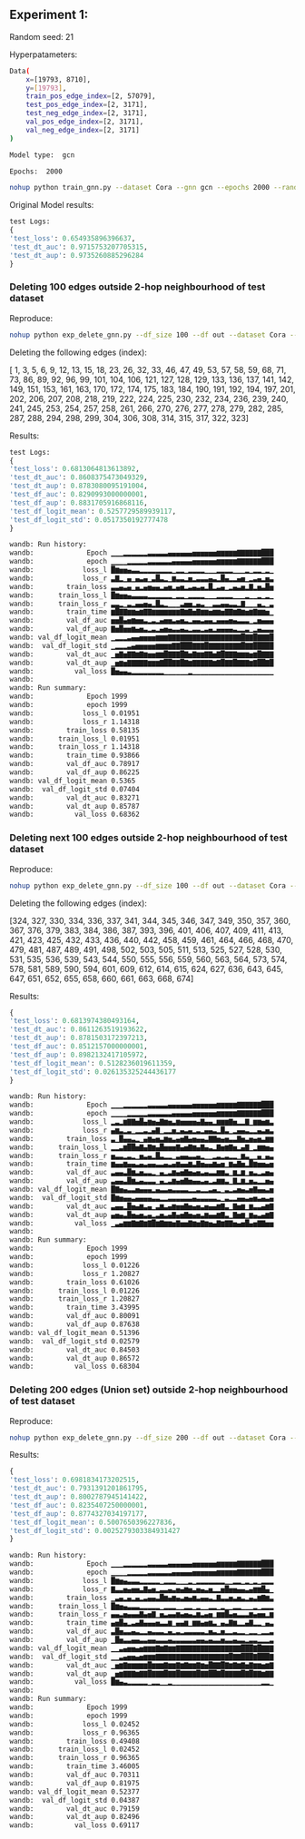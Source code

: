 ## Experiment 1:

Random seed: 21

Hyperpatameters:

```bash
Data(
    x=[19793, 8710],
    y=[19793],
    train_pos_edge_index=[2, 57079],
    test_pos_edge_index=[2, 3171],
    test_neg_edge_index=[2, 3171],
    val_pos_edge_index=[2, 3171],
    val_neg_edge_index=[2, 3171]
)

Model type:  gcn

Epochs:  2000
```

```bash
nohup python train_gnn.py --dataset Cora --gnn gcn --epochs 2000 --random_seed 21 > gcn_original_Cora_21.txt &
```

Original Model results:

```python
test Logs:
{
'test_loss': 0.654935896396637,
'test_dt_auc': 0.9715753207705315,
'test_dt_aup': 0.9735260885296284
}
```

### Deleting 100 edges outside 2-hop neighbourhood of test dataset

Reproduce:

```bash
nohup python exp_delete_gnn.py --df_size 100 --df out --dataset Cora --gnn gcn --unlearning_model gnndelete --epochs 2000 --random_seed 21 > gcn_gnndelete_out_0_100_Cora_21.txt &
```

Deleting the following edges (index):

[ 1, 3, 5, 6, 9, 12, 13, 15, 18, 23, 26, 32, 33, 46,
47, 49, 53, 57, 58, 59, 68, 71, 73, 86, 89, 92, 96, 99,
101, 104, 106, 121, 127, 128, 129, 133, 136, 137, 141, 142, 149, 151,
153, 161, 163, 170, 172, 174, 175, 183, 184, 190, 191, 192, 194, 197,
201, 202, 206, 207, 208, 218, 219, 222, 224, 225, 230, 232, 234, 236,
239, 240, 241, 245, 253, 254, 257, 258, 261, 266, 270, 276, 277, 278,
279, 282, 285, 287, 288, 294, 298, 299, 304, 306, 308, 314, 315, 317,
322, 323]

Results:

```python
test Logs:
{
'test_loss': 0.6813064813613892,
'test_dt_auc': 0.8608375473049329,
'test_dt_aup': 0.8783080095191004,
'test_df_auc': 0.8290993000000001,
'test_df_aup': 0.8831705916868116,
'test_df_logit_mean': 0.5257729589939117,
'test_df_logit_std': 0.0517350192777478
}
```

```bash
wandb: Run history:
wandb:             Epoch ▁▁▁▂▂▂▂▂▂▃▃▃▃▃▄▄▄▄▄▄▅▅▅▅▅▅▆▆▆▆▆▇▇▇▇▇▇███
wandb:             epoch ▁▁▁▁▂▂▂▂▂▃▃▃▃▃▃▄▄▄▄▄▅▅▅▅▅▅▆▆▆▆▆▇▇▇▇▇▇███
wandb:            loss_l █▆▅▅▄▃▃▂▂▂▂▂▂▂▂▁▂▂▁▂▂▂▂▁▁▁▂▂▂▂▁▁▁▂▁▂▂▁▂▁
wandb:            loss_r ▃▇▂▁▄▁▄▃▄▁▃█▃▂▁▆▃▃▂▅▂▃▃▃▄▃▂█▄▂▂▄▅▁▂▃▄▂▅▃
wandb:        train_loss ▃▃▄▃▄▁▄▂▄▅▄▄▂▄▅▂▄▅▂▃▄▃▄▂█▂▃▄▁▂▄▃▅▂▇▂▅▃█▅
wandb:      train_loss_l █▆▅▅▄▃▃▃▃▂▂▂▂▂▂▁▂▂▁▂▂▂▂▁▁▁▂▂▂▂▁▁▁▂▁▁▂▁▂▁
wandb:      train_loss_r ▃▃▂▁▃▂▄▄▅▄▂█▃▂▁▁▁▃▅▅▂▄▃▁▁▃▃▄▄▃▃▂▇▁▁▁▄▂▁▃
wandb:        train_time ▆█▇▇▆▆▅▆▇▇▆▆▆▆▆▆▆▇▆▇▅▇▆▆▅▆▆▅▇▇▆▇▆▅▆▇▆▆▅▁
wandb:        val_df_auc ▅▅█▄▅▆▅▅▃▂▃▂▄▅▅▃▄▅▃▂▄▄▃▄▄▂▄▄▄▅▄▃▃▃▁▂▅▄▄▄
wandb:        val_df_aup ▇▅█▅▅▆▄▅▃▂▃▂▄▅▄▃▃▄▃▂▃▃▂▃▄▂▄▄▄▄▃▂▂▃▁▂▄▃▃▃
wandb: val_df_logit_mean ▁▂▂▂▃▄▄▅▅▅▅▆▆▆▇▇▇▇▇▇▇▇▇▇▇▇▇▇▇▇▇▇█▇▇█▇▇▇█
wandb:  val_df_logit_std ▁▂▂▂▃▄▅▅▅▅▅▆▆▆▆▇▇███▇▇▇█▇▇▇▇▇▇▇▇█▇▇█████
wandb:        val_dt_auc ▁▅▇▅▇▇▆▇▆▅▅▆▆█▇▇▇█▇▅▇▆▆▇▇▅▇█▇▇▇▆▆▆▅▆█▇▇▇
wandb:        val_dt_aup ▁▅▆▅▇▇▇▇▇▆▆▆▇██▇▇█▇▆▇▇▇▇▇▆▇█▇▇█▇▇▇▆▇██▇█
wandb:          val_loss █▅▄▄▃▂▂▂▂▂▂▂▂▁▁▁▁▁▁▂▁▁▁▁▁▁▁▁▁▁▁▁▁▁▁▁▁▁▁▁
wandb:
wandb: Run summary:
wandb:             Epoch 1999
wandb:             epoch 1999
wandb:            loss_l 0.01951
wandb:            loss_r 1.14318
wandb:        train_loss 0.58135
wandb:      train_loss_l 0.01951
wandb:      train_loss_r 1.14318
wandb:        train_time 0.93866
wandb:        val_df_auc 0.78917
wandb:        val_df_aup 0.86225
wandb: val_df_logit_mean 0.5365
wandb:  val_df_logit_std 0.07404
wandb:        val_dt_auc 0.83271
wandb:        val_dt_aup 0.85787
wandb:          val_loss 0.68362
```

### Deleting next 100 edges outside 2-hop neighbourhood of test dataset

Reproduce:

```bash
nohup python exp_delete_gnn.py --df_size 100 --df out --dataset Cora --gnn gcn --unlearning_model gnndelete --seqlearn True --epochs 2000 --random_seed 21 > gcn_gnndelete_out_100_200_Cora_21.txt &
```

Deleting the following edges (index):

[324, 327, 330, 334, 336, 337, 341, 344, 345, 346, 347, 349, 350, 357,
360, 367, 376, 379, 383, 384, 386, 387, 393, 396, 401, 406, 407, 409,
411, 413, 421, 423, 425, 432, 433, 436, 440, 442, 458, 459, 461, 464,
466, 468, 470, 479, 481, 487, 489, 491, 498, 502, 503, 505, 511, 513,
525, 527, 528, 530, 531, 535, 536, 539, 543, 544, 550, 555, 556, 559,
560, 563, 564, 573, 574, 578, 581, 589, 590, 594, 601, 609, 612, 614,
615, 624, 627, 636, 643, 645, 647, 651, 652, 655, 658, 660, 661, 663,
668, 674]

Results:

```python
{
'test_loss': 0.6813974380493164,
'test_dt_auc': 0.8611263519193622,
'test_dt_aup': 0.8781503172397213,
'test_df_auc': 0.8512157000000001,
'test_df_aup': 0.8982132417105972,
'test_df_logit_mean': 0.5128236019611359,
'test_df_logit_std': 0.026135325244436177
}
```

```bash
wandb: Run history:
wandb:             Epoch ▁▁▁▂▂▂▂▂▂▃▃▃▃▃▄▄▄▄▄▄▅▅▅▅▅▅▆▆▆▆▆▇▇▇▇▇▇███
wandb:             epoch ▁▁▁▁▂▂▂▂▂▃▃▃▃▃▃▄▄▄▄▄▅▅▅▅▅▅▆▆▆▆▆▇▇▇▇▇▇███
wandb:            loss_l ▂▃▂▆▇▇▅█▄▆▅▄▇▆▅▃▆▅▅▅▅▄▇▄▄▂▆▆▆▇▅▂▂▇▁▆▆▅▆▃
wandb:            loss_r ▄▆▃▂▃▁▂▂▃▂▄▇▁▂▂▅▂▄▃▄▂▃▂▄▄▃▂█▃▁▂▄▄▃▂▂▄▃▅▃
wandb:        train_loss ▃▁█▄▄▃▂▁▄▆▄▅▃▆▅▃▄▅▇▄▅▄▄▃▇▇▅▄▅▃▃▇▅▃▅▄▅▃▆▆
wandb:      train_loss_l ▂▂▃▆██▅▇▄▇▆▄█▅▅▅▇▄▅▇▆▄▇▄▃▂▇▅▆▇▅▂▄▇▁▂▆▆▅▄
wandb:      train_loss_r ▅▃▃▂▃▂▁▅▃▄▂█▃▂▂▁▃▄▄▃▃▄▂▁▁▂▃▂▃▂▂▁▆▃▁▁▄▁▄▃
wandb:        train_time ▆▄▄▆▄▄▃▄▃▄▄▃▃▄▃▄▆▄▄▆▃▇▅▄▄▆▄▅▁▆▄▇▅▂█▆▅▅▄▅
wandb:        val_df_auc ▃▄▄▃█▆▃▅▃▃▂▁▄▂▃▆▄▅▇▅▄▅▃▄▃▃▆▆▃▁▆▂▆▁▅▃▂▃▅▄
wandb:        val_df_aup ▃▄▄▃█▆▃▄▃▃▃▁▄▂▃▆▄▅▇▅▄▄▃▄▂▃▆▆▃▁▇▂▆▂▅▃▂▂▅▄
wandb: val_df_logit_mean █▇▅▄▃▃▅▄▄▄▂▄▃▃▄▃▃▃▃▂▂▃▂▂▃▄▂▁▃▂▃▅▄▃▅▇▄▄▃▅
wandb:  val_df_logit_std █▆▅▄▄▃▄▄▄▄▃▃▂▂▃▃▃▃▃▃▄▃▃▃▃▃▂▁▃▂▂▄▄▃▄▅▃▄▃▄
wandb:        val_dt_auc ▃▄▄▂█▅▄▆▃▄▁▃▆▃▄▆▅▅▇▅▄▅▃▅▄▄▆▇▃▁▇▅▆▁▆▃▃▄▆▇
wandb:        val_dt_aup ▄▅▄▃█▅▄▅▃▄▂▃▅▃▄▇▄▅▇▅▄▅▃▆▄▄▆▇▃▁▇▅▆▁▆▄▃▄▆▇
wandb:          val_loss ▁▃▄▆▆▇▆▇▆▇█▆▇▆▆▅▇▅▅▇▆▅▇▆▅▄▇▆▇▇▅▄▅█▄▅▇▇▅▅
wandb:
wandb: Run summary:
wandb:             Epoch 1999
wandb:             epoch 1999
wandb:            loss_l 0.01226
wandb:            loss_r 1.20827
wandb:        train_loss 0.61026
wandb:      train_loss_l 0.01226
wandb:      train_loss_r 1.20827
wandb:        train_time 3.43995
wandb:        val_df_auc 0.80091
wandb:        val_df_aup 0.87638
wandb: val_df_logit_mean 0.51396
wandb:  val_df_logit_std 0.02579
wandb:        val_dt_auc 0.84503
wandb:        val_dt_aup 0.86572
wandb:          val_loss 0.68304
```

### Deleting 200 edges (Union set) outside 2-hop neighbourhood of test dataset

Reproduce:

```bash
nohup python exp_delete_gnn.py --df_size 200 --df out --dataset Cora --gnn gcn --unlearning_model gnndelete --epochs 2000 --random_seed 21 > gcn_gnndelete_out_union200_Cora_21.txt &
```

Results:

```python
{
'test_loss': 0.6981834173202515,
'test_dt_auc': 0.7931391201861795,
'test_dt_aup': 0.8002787945141422,
'test_df_auc': 0.8235407250000001,
'test_df_aup': 0.8774327034197177,
'test_df_logit_mean': 0.5007650396227836,
'test_df_logit_std': 0.0025279303384931427
}
```

```bash
wandb: Run history:
wandb:             Epoch ▁▁▁▂▂▂▂▂▂▃▃▃▃▃▄▄▄▄▄▄▅▅▅▅▅▅▆▆▆▆▆▇▇▇▇▇▇███
wandb:             epoch ▁▁▁▁▂▂▂▂▂▃▃▃▃▃▃▄▄▄▄▄▅▅▅▅▅▅▆▆▆▆▆▇▇▇▇▇▇███
wandb:            loss_l █▆▅▄▃▃▃▂▂▂▂▂▁▂▂▂▁▁▁▂▁▂▂▂▂▂▂▂▁▁▂▂▁▂▁▂▁▂▂▂
wandb:            loss_r ▇▃▃▅▄▅▅▃▇▄▅▂▃▃▄▃▅▄▆▅▃▅▄▃▅▂▂▅█▅▅▄▄▃▄▆▆█▄▁
wandb:        train_loss ▁▃▄▂▄▂▄▂▃▄▄▃█▆▄▆▄▃▅▄▆▃▄▄▃▂▇▃▃▅▃▅▃▂▄▃▆▇▆▃
wandb:      train_loss_l █▆▅▄▃▃▃▂▂▂▂▂▁▂▂▂▁▁▂▂▁▂▁▁▂▂▁▂▁▁▂▂▁▁▁▂▁▂▂▂
wandb:      train_loss_r ▄▄▃▅▄▄▄▇▄▅▇▁▅▃▄▄▆▄▅▄▃▆▃▄▅▁▆▆█▄▅▃▃▃▆▄▅▅▂▆
wandb:        train_time ▄▅█▄▂▃▄▇▄▄▄▅▃▃▆▁▄▄▆▁▆▆▄▅▆▃▁▄▃▇▆▂▂▄▇▂▂▁▄▃
wandb:        val_df_auc ▃█▅▃▃▄▃▂▂▄▃▃▃▂▄▂▃▂▃▃▃▃▃▂▅▃▂▅▂▂▃▂▂▁▂▂▁▂▂▃
wandb:        val_df_aup ▁█▅▃▃▄▄▃▃▄▄▃▃▃▄▃▃▃▃▃▃▄▄▃▄▃▃▅▃▃▄▃▃▂▃▃▂▂▂▃
wandb: val_df_logit_mean ▁▁▃▄▅▅▄▅▆▆▆▇▆▇▆▆▇▇▇▇▇▇▇▇▇▇▇▇▇▇▇▇███▇█▇▇▇
wandb:  val_df_logit_std ▁▁▃▄▅▅▄▅▆▆▆▇▇▇▇▇▇▇▇▇▇▇▇▇▇▇▇▇▇█▇▇███▇███▇
wandb:        val_dt_auc ▁▅▆▇▆▆▆▆▆█▆▆▆▇▆▆▇▆▇▆▆▇▆▅█▇▇█▇▆▇▆▇▅▇▆▆▅▆▇
wandb:        val_dt_aup ▁▅▆▇▇▇▆▇▇█▇▇▇█▇▇█▇▇▇▇█▇▇██▇█▇▇▇▇█▇█▇▇▆▇▇
wandb:          val_loss █▆▄▃▂▂▂▂▂▁▂▂▁▁▂▁▁▁▁▁▁▁▁▁▁▁▁▁▁▁▁▁▁▁▁▁▁▂▂▁
wandb:
wandb: Run summary:
wandb:             Epoch 1999
wandb:             epoch 1999
wandb:            loss_l 0.02452
wandb:            loss_r 0.96365
wandb:        train_loss 0.49408
wandb:      train_loss_l 0.02452
wandb:      train_loss_r 0.96365
wandb:        train_time 3.46005
wandb:        val_df_auc 0.70311
wandb:        val_df_aup 0.81975
wandb: val_df_logit_mean 0.52377
wandb:  val_df_logit_std 0.04387
wandb:        val_dt_auc 0.79159
wandb:        val_dt_aup 0.82496
wandb:          val_loss 0.69117
```
